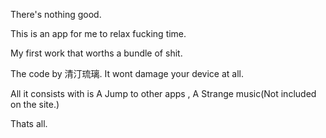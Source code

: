 There's nothing good.

This is an app for me to relax fucking time.

My first work that worths a bundle of shit.

The code by 清汀琉璃. It wont damage your device at all.

All it consists with is A Jump to other apps , A Strange music(Not included on the site.)


Thats all.
